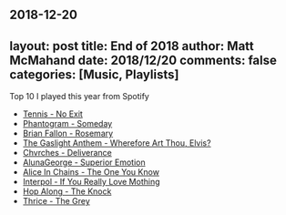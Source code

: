 2018-12-20
---
layout: post
title: End of 2018
author: Matt McMahand
date: 2018/12/20
comments: false
categories: [Music, Playlists]
---

Top 10 I played this year from Spotify

- [Tennis - No Exit](https://www.youtube.com/watch?v=vJJEgK4V4qU)
- [Phantogram - Someday](https://www.youtube.com/watch?v=yCtz77jwyT0)
- [Brian Fallon - Rosemary](https://www.youtube.com/watch?v=_2RVttubRs4)
- [The Gaslight Anthem - Wherefore Art Thou, Elvis?](https://www.youtube.com/watch?v=FkX79ZXumaU)
- [Chvrches - Deliverance](https://www.youtube.com/watch?v=BL2A8KpZMMA)
- [AlunaGeorge - Superior Emotion](https://www.youtube.com/watch?v=bBzgtv5FofY)
- [Alice In Chains - The One You Know](https://www.youtube.com/watch?v=352RBWh6ViU)
- [Interpol - If You Really Love Mothing](https://www.youtube.com/watch?v=gLk8i2zw2jU)
- [Hop Along - The Knock](https://www.youtube.com/watch?v=T4Ud_rpdgEQ)
- [Thrice - The Grey](https://www.youtube.com/watch?v=CCowWugcmHQ)
